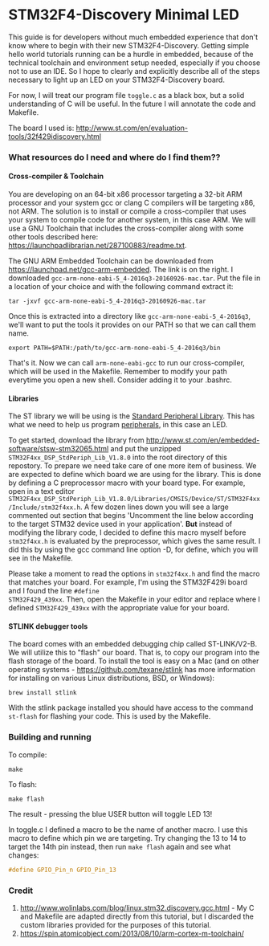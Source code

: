 # STM32F4-Discovery Minimal LED

This guide is for developers without much embedded experience that don't know where to begin with their new STM32F4-Discovery. Getting simple hello world tutorials running can be a hurdle in embedded, because of the technical toolchain and environment setup needed, especially if you choose not to use an IDE. So I hope to clearly and explicitly describe all of the steps necessary to light up an LED on your STM32F4-Discovery board.

For now, I will treat our program file <code>toggle.c</code> as a black box, but a solid understanding of C will be useful. In the future I will annotate the code and Makefile.

The board I used is: http://www.st.com/en/evaluation-tools/32f429idiscovery.html

### What resources do I need and where do I find them??

#### Cross-compiler & Toolchain
You are developing on an 64-bit x86 processor targeting a 32-bit ARM processor and your system gcc or clang C compilers will be targeting x86, not ARM. The solution is to install or compile a cross-compiler that uses your system to compile code for another system, in this case ARM. We will use a GNU Toolchain that includes the cross-compiler along with some other tools described here: https://launchpadlibrarian.net/287100883/readme.txt.

The GNU ARM Embedded Toolchain can be downloaded from https://launchpad.net/gcc-arm-embedded. The link is on the right. I downloaded <code>gcc-arm-none-eabi-5_4-2016q3-20160926-mac.tar</code>. Put the file in a location of your choice and with the following command extract it:
```shell
tar -jxvf gcc-arm-none-eabi-5_4-2016q3-20160926-mac.tar
```

Once this is extracted into a directory like <code>gcc-arm-none-eabi-5_4-2016q3</code>, we'll want to put the tools it provides on our PATH so that we can call them name.
```shell
export PATH=$PATH:/path/to/gcc-arm-none-eabi-5_4-2016q3/bin
```
That's it. Now we can call <code>arm-none-eabi-gcc</code> to run our cross-compiler, which will be used in the Makefile. Remember to modify your path everytime you open a new shell. Consider adding it to your .bashrc. 

#### Libraries
The ST library we will be using is the [Standard Peripheral Library](http://www.st.com/content/ccc/resource/technical/document/user_manual/59/2d/ab/ad/f8/29/49/d6/DM00023896.pdf/files/DM00023896.pdf/jcr:content/translations/en.DM00023896.pdf). This has what we need to help us program [peripherals](https://en.wikipedia.org/wiki/Peripheral), in this case an LED. 

To get started, download the library from http://www.st.com/en/embedded-software/stsw-stm32065.html and put the unzipped <code>STM32F4xx_DSP_StdPeriph_Lib_V1.8.0</code> into the root directory of this repostory. To prepare we need take care of one more item of business. We are expected to define which board we are using for the library. This is done by defining a C preprocessor macro with your board type. For example, open in a text editor <code>STM32F4xx_DSP_StdPeriph_Lib_V1.8.0/Libraries/CMSIS/Device/ST/STM32F4xx/Include/stm32f4xx.h</code>. A few dozen lines down you will see a large commented out section that begins 'Uncomment the line below according to the target STM32 device used in your application'. **But** instead of modifying the library code, I decided to define this macro myself before <code>stm32f4xx.h</code> is evaluated by the preprocessor, which gives the same result. I did this by using the gcc command line option -D, for define, which you will see in the Makefile.

Please take a moment to read the options in <code>stm32f4xx.h</code> and find the macro that matches your board. For example, I'm using the STM32F429i board and I found the line <code>#define STM32F429_439xx</code>. Then, open the Makefile in your editor and replace where I defined <code>STM32F429_439xx</code> with the appropriate value for your board.

#### STLINK debugger tools
The board comes with an embedded debugging chip called ST-LINK/V2-B. We will utilize this to "flash" our board. That is, to copy our program into the flash storage of the board. To install the tool is easy on a Mac (and on other operating systems - https://github.com/texane/stlink has more information for installing on various Linux distributions, BSD, or Windows):

```shell
brew install stlink
```

With the stlink package installed you should have access to the command <code>st-flash</code> for flashing your code. This is used by the Makefile.

### Building and running
To compile: 
```shell
make
```
To flash:
```shell
make flash
```

The result - pressing the blue USER button will toggle LED 13! 

In toggle.c I defined a macro to be the name of another macro. I use this macro to define which pin we are targeting. Try changing the 13 to 14 to target the 14th pin instead, then run <code>make flash</code> again and see what changes:

```C
#define GPIO_Pin_n GPIO_Pin_13
```

### Credit
1. http://www.wolinlabs.com/blog/linux.stm32.discovery.gcc.html - My C and Makefile are adapted directly from this tutorial, but I discarded the custom libraries provided for the purposes of this tutorial.
2. https://spin.atomicobject.com/2013/08/10/arm-cortex-m-toolchain/

